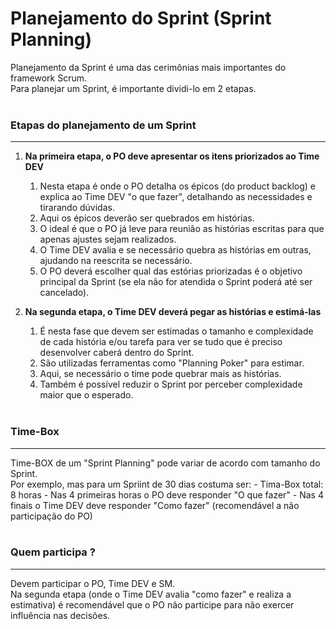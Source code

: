# Planejamento do Sprint (Sprint Planning)

Planejamento da Sprint é uma das cerimônias mais importantes do framework Scrum. <br />
Para planejar um Sprint, é importante dividi-lo em 2 etapas.
<br /><br />

### Etapas do planejamento de um Sprint
----
1. **Na primeira etapa, o PO deve apresentar os itens priorizados ao Time DEV**
    1. Nesta etapa é onde o PO detalha os épicos (do product backlog) e explica ao Time DEV "o que fazer", detalhando as necessidades e tirarando dúvidas.
    2. Aqui os épicos deverão ser quebrados em histórias.
    3. O ideal é que o PO já leve para reunião as histórias escritas para que apenas ajustes sejam realizados.
    4. O Time DEV avalia e se necessário quebra as histórias em outras, ajudando na reescrita se necessário.
    5. O PO deverá escolher qual das estórias priorizadas é o objetivo principal da Sprint (se ela não for atendida o Sprint poderá até ser cancelado).

2. **Na segunda etapa, o Time DEV deverá pegar as histórias e estimá-las**
    1. É nesta fase que devem ser estimadas o tamanho e complexidade de cada história e/ou tarefa para ver se tudo que é preciso desenvolver caberá dentro do Sprint.
    2. São utilizadas ferramentas como "Planning Poker" para estimar.
    3. Aqui, se necessário o time pode quebrar mais as histórias.
    4. Também é possível reduzir o Sprint por perceber complexidade maior que o esperado.
<br /><br />

### Time-Box
----
Time-BOX de um "Sprint Planning" pode variar de acordo com tamanho do Sprint. <br />
Por exemplo, mas para um Spriint de 30 dias costuma ser:
    - Tima-Box total: 8 horas
    - Nas 4 primeiras horas o PO deve responder "O que fazer"
    - Nas 4 finais o Time DEV deve responder "Como fazer" (recomendável a não participação do PO)
<br /><br />

### Quem participa ?
----
Devem participar o PO, Time DEV e SM. <br />
Na segunda etapa (onde o Time DEV avalia "como fazer" e realiza a estimativa) é recomendável que o PO não participe para não exercer influência nas decisões.
<br /><br />